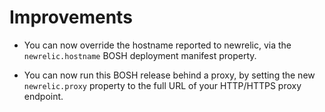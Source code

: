 # Improvements

- You can now override the hostname reported to newrelic, via the
  `newrelic.hostname` BOSH deployment manifest property.

- You can now run this BOSH release behind a proxy, by setting the
  new `newrelic.proxy` property to the full URL of your HTTP/HTTPS
  proxy endpoint.
